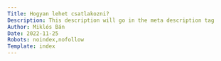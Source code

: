 ```yaml
---
Title: Hogyan lehet csatlakozni?
Description: This description will go in the meta description tag
Author: Miklós Bán
Date: 2022-11-25
Robots: noindex,nofollow
Template: index
---
```


